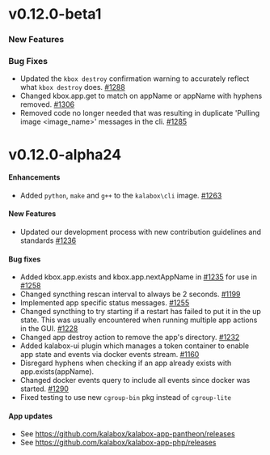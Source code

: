 v0.12.0-beta1
=============

### New Features

### Bug Fixes

* Updated the `kbox destroy` confirmation warning to accurately reflect what `kbox destroy` does. [#1288](https://github.com/kalabox/kalabox/issues/1288)
* Changed kbox.app.get to match on appName or appName with hyphens removed. [#1306](https://github.com/kalabox/kalabox/issues/1306)
* Removed code no longer needed that was resulting in duplicate 'Pulling image <image_name>' messages in the cli. [#1285](https://github.com/kalabox/kalabox/issues/1285)

v0.12.0-alpha24
===============

#### Enhancements

* Added `python`, `make` and `g++` to the `kalabox\cli` image. [#1263](https://github.com/kalabox/kalabox/issues/1263)

#### New Features

* Updated our development process with new contribution guidelines and standards [#1236](https://github.com/kalabox/kalabox/issues/1236)

#### Bug fixes

* Added kbox.app.exists and kbox.app.nextAppName in [#1235](https://github.com/kalabox/kalabox/issues/1235) for use in [#1258](https://github.com/kalabox/kalabox/issues/1258)
* Changed syncthing rescan interval to always be 2 seconds. [#1199](https://github.com/kalabox/kalabox/issues/1199)
* Implemented app specific status messages. [#1255](https://github.com/kalabox/kalabox/issues/1255)
* Changed syncthing to try starting if a restart has failed to put it in the up state. This was usually encountered when running multiple app actions in the GUI. [#1228](https://github.com/kalabox/kalabox/issues/1228)
* Changed app destroy action to remove the app's directory. [#1232](https://github.com/kalabox/kalabox/issues/1232)
* Added kalabox-ui plugin which manages a token container to enable app state and events via docker events stream. [#1160](https://github.com/kalabox/kalabox/issues/1160)
* Disregard hyphens when checking if an app already exists with app.exists(appName).
* Changed docker events query to include all events since docker was started. [#1290](https://github.com/kalabox/kalabox/issues/1290)
* Fixed testing to use new `cgroup-bin` pkg instead of `cgroup-lite`

#### App updates

* See https://github.com/kalabox/kalabox-app-pantheon/releases
* See https://github.com/kalabox/kalabox-app-php/releases
